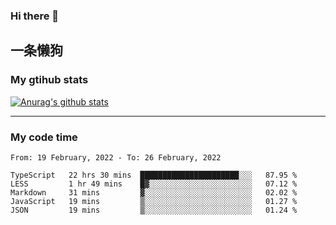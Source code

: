 ### Hi there 👋

## 一条懒狗
<!--
**kiss-me-quickly/kiss-me-quickly** is a ✨ _special_ ✨ repository because its `README.md` (this file) appears on your GitHub profile.

Here are some ideas to get you started:

- 🔭 I’m currently working on ...
- 🌱 I’m currently learning ...
- 👯 I’m looking to collaborate on ...
- 🤔 I’m looking for help with ...
- 💬 Ask me about ...
- 📫 How to reach me: ...
- 😄 Pronouns: ...
- ⚡ Fun fact: ...
-->


### My gtihub stats

[![Anurag's github stats](https://github-readme-stats.vercel.app/api?username=kiss-me-quickly)](https://github.com/anuraghazra/github-readme-stats)

***

### My code time

<!--START_SECTION:waka-->
```text
From: 19 February, 2022 - To: 26 February, 2022

TypeScript   22 hrs 30 mins  ██████████████████████░░░   87.95 % 
LESS         1 hr 49 mins    █▓░░░░░░░░░░░░░░░░░░░░░░░   07.12 % 
Markdown     31 mins         ▓░░░░░░░░░░░░░░░░░░░░░░░░   02.02 % 
JavaScript   19 mins         ▒░░░░░░░░░░░░░░░░░░░░░░░░   01.27 % 
JSON         19 mins         ▒░░░░░░░░░░░░░░░░░░░░░░░░   01.24 % 
```
<!--END_SECTION:waka-->
